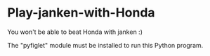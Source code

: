 # Play-janken-with-Honda
You won't be able to beat Honda with janken :)

The "pyfiglet" module must be installed to run this Python program.
